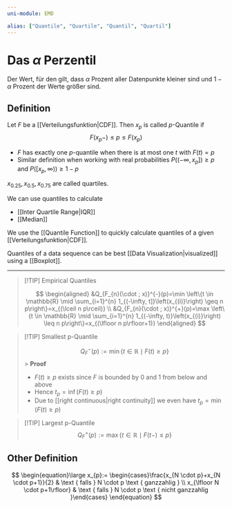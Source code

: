 ```yaml
---
uni-module: EMD

alias: ["Quantile", "Quartile", "Quantil", "Quartil"]
---
```


# Das $\alpha$ Perzentil

Der Wert, für den gilt, dass $\alpha$ Prozent aller Datenpunkte kleiner sind und $1-\alpha$ Prozent der Werte größer sind.

## Definition

Let $F$ be a [[Verteilungsfunktion|CDF]]. Then $x_p$ is called $p$-Quantile if
$$F\left(x_{p}-\right) \leq p \leq F\left(x_{p}\right)$$

- $F$ has exactly one $p$-quantile when there is at most one $t$ with $F(t)=p$
- Similar definition when working with real probabilities $P((-\infty,x_p])\geq p$ and $P([x_p,\infty))\geq 1-p$

$x_{0.25},x_{0.5},x_{0.75}$ are called quartiles.

We can use quantiles to calculate

- [[Inter Quartile Range|IQR]]
- [[Median]]

We use the [[Quantile Function]] to quickly calculate quantiles of a given [[Verteilungsfunktion|CDF]].

Quantiles of a data sequence can be best [[Data Visualization|visualized]] using a [[Boxplot]].

---

> [!TIP] Empirical Quantiles
>
> $$
> \begin{aligned}
> &Q_{F_{n}(\cdot ; x)}^{-}(p)=\min \left\{t \in \mathbb{R} \mid \sum_{i=1}^{n} 1_{(-\infty, t]}\left(x_{(i)}\right) \geq n p\right\}=x_{(\lceil n p\rceil)} \\
> &Q_{F_{n}(\cdot ; x)}^{+}(p)=\max \left\{t \in \mathbb{R} \mid \sum_{i=1}^{n} 1_{(-\infty, t)}\left(x_{(i)}\right) \leq n p\right\}=x_{(\lfloor n p\rfloor+1)}
> \end{aligned}
> $$

> [!TIP] Smallest p-Quantile
>
> $$Q_{F}^{-}(p):=\min \{t \in \mathbb{R} \mid F(t) \geq p\}$$ > **Proof**
>
> - $F(t)\geq p$ exists since $F$ is bounded by $0$ and $1$ from below and above
> - Hence $t_p=\operatorname{inf}(F(t)\geq p)$
> - Due to [[right continuous|right continuity]] we even have $t_p=\operatorname{min}(F(t)\geq p)$

> [!TIP] Largest p-Quantile
> $$Q_{F}^{+}(p):=\max \{t \in \mathbb{R} \mid F(t-) \leq p\}$$

## Other Definition

$$
\begin{equation}\large
x_{p}:= \begin{cases}\frac{x_{N \cdot p}+x_{N \cdot p+1}}{2} & \text { falls } N \cdot p \text { ganzzahlig } \\ x_{\lfloor N \cdot p+1\rfloor} & \text { falls } N \cdot p \text { nicht ganzzahlig }\end{cases}
\end{equation}
$$

